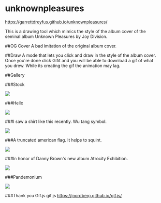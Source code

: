 # unknownpleasures
https://garrettdreyfus.github.io/unknownpleasures/

This is a drawing tool which mimics the style of the album cover of the seminal album Unknown Pleasures by Joy Division.

##OG Cover
A bad imitation of the original album cover.

##Draw
A mode that lets you click and draw in the style of the album cover. Once you're done click Gifit and you will be able to download a gif of what you drew. While its creating the gif the animation may lag.

##Gallery

###Stock 

![](http://imgur.com/NLxJzQF.gif)

###Hello

![](http://imgur.com/9A53lxP.gif)

###I saw a shirt like this recently. Wu tang symbol. 

![](http://imgur.com/Xt5PwWZ.gif)

###A truncated american flag. It helps to squint.

![](http://imgur.com/qODC1Fn.gif)

###In honor of Danny Brown's new album Atrocity Exhibition.

![](http://imgur.com/Fby3Ulq.gif)

###Pandemonium

![](http://imgur.com/kAlhRdG.gif)

###Thank you Gif.js
gif.js https://jnordberg.github.io/gif.js/



